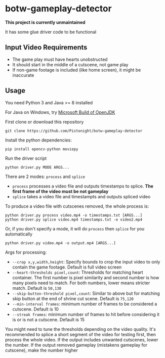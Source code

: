 # botw-gameplay-detector

**This project is currently unmaintained**

It has some glue driver code to be functional

## Input Video Requirements
- The game play must have hearts unobstructed
- It should start in the middle of a cutscene, not game play
- If non-game footage is included (like home screen), it might be inaccurate

## Usage
You need Python 3 and Java >= 8 installed

For Java on Windows, try [Microsoft Build of OpenJDK](https://learn.microsoft.com/en-us/java/openjdk/download)

First clone or download this repository
```
git clone https://github.com/Pistonight/botw-gameplay-detector
```

Install the python dependencies:
```
pip install opencv-python moviepy
```

Run the driver script
```
python driver.py MODE ARGS...
```

There are 2 modes: `process` and `splice`
- `process` processes a video file and outputs timestamps to splice. **The first frame of the video must be not gameplay**
- `splice` takes a video file and timestampts and outputs spliced video

To produce a video file with cutscenes removed, the whole process is:
```
python driver.py process video.mp4 -o timestamps.txt [ARGS...]
python driver.py splice video.mp4 timestamps.txt -o video2.mp4
```

Or, if you don't specify a mode, it will do `process` then `splice` for you automatically
```
python driver.py video.mp4 -o output.mp4 [ARGS...]
```


Args for processing:
- `--crop x,y,width,height`: Specify bounds to crop the input video to only contain the game footage.   Default is full video screen
- `--heart-thresholds pixel,count`: Thresholds for matching heart container.
  The first number is pixel similarity and second number is how many pixels need to match. For both numbers, lower means stricter match. Default is `50,130`
- `--skip-button-threshold pixel,count`: Similar to above but for matching skip button at the end of shrine cut scene. Default is `75,120`
- `--min-interval frames`: minimum number of frames to be considered a cutscene. Default is 10
- `--streak frames`: minimum number of frames to hit before considering it is or is not
  a cutscene. Default is 15

You might need to tune the thresholds depending on the video quality.
It's recommended to splice a short segment of the video for testing first,
then process the whole video. If the output includes unwanted cutscenes, lower the number.
If the output removed gameplay (mistakens gameplay for cutscene), make the number higher